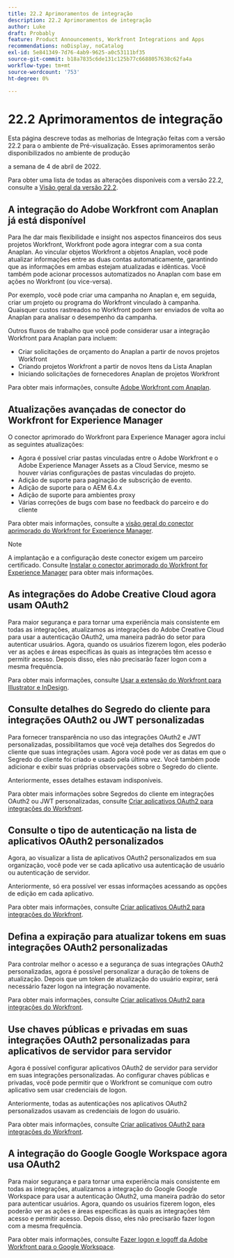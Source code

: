 ```yaml
---
title: 22.2 Aprimoramentos de integração
description: 22.2 Aprimoramentos de integração
author: Luke
draft: Probably
feature: Product Announcements, Workfront Integrations and Apps
recommendations: noDisplay, noCatalog
exl-id: 5e841349-7d76-4ab9-9625-a0c53111bf35
source-git-commit: b18a7835c6de131c125b77c6688057638c62fa4a
workflow-type: tm+mt
source-wordcount: '753'
ht-degree: 0%

---
```


# 22.2 Aprimoramentos de integração

Esta página descreve todas as melhorias de Integração feitas com a versão 22.2 para o ambiente de Pré-visualização. Esses aprimoramentos serão disponibilizados no ambiente de produção

<!--
<MadCap:conditionalText data-mc-conditions="QuicksilverOrClassic.Draft mode">
in January 2022
</MadCap:conditionalText>
-->

a semana de 4 de abril de 2022.

Para obter uma lista de todas as alterações disponíveis com a versão 22.2, consulte a [Visão geral da versão 22.2](../../../product-announcements/product-releases/22.2-release-activity/22-2-release-overview.md).

## A integração do Adobe Workfront com Anaplan já está disponível

Para lhe dar mais flexibilidade e insight nos aspectos financeiros dos seus projetos Workfront, Workfront pode agora integrar com a sua conta Anaplan. Ao vincular objetos Workfront a objetos Anaplan, você pode atualizar informações entre as duas contas automaticamente, garantindo que as informações em ambas estejam atualizadas e idênticas. Você também pode acionar processos automatizados no Anaplan com base em ações no Workfront (ou vice-versa).

Por exemplo, você pode criar uma campanha no Anaplan e, em seguida, criar um projeto ou programa do Workfront vinculado à campanha. Quaisquer custos rastreados no Workfront podem ser enviados de volta ao Anaplan para analisar o desempenho da campanha.

Outros fluxos de trabalho que você pode considerar usar a integração Workfront para Anaplan para incluem:

* Criar solicitações de orçamento do Anaplan a partir de novos projetos Workfront
* Criando projetos Workfront a partir de novos Itens da Lista Anaplan
* Iniciando solicitações de fornecedores Anaplan de projetos Workfront

Para obter mais informações, consulte [Adobe Workfront com Anaplan](../../../workfront-integrations-and-apps/adobe-workfront-with-anaplan/anaplan-integration.md).

## Atualizações avançadas de conector do Workfront for Experience Manager

O conector aprimorado do Workfront para Experience Manager agora inclui as seguintes atualizações:

* Agora é possível criar pastas vinculadas entre o Adobe Workfront e o Adobe Experience Manager Assets as a Cloud Service, mesmo se houver várias configurações de pastas vinculadas do projeto.
* Adição de suporte para paginação de subscrição de evento.
* Adição de suporte para o AEM 6.4.x
* Adição de suporte para ambientes proxy
* Várias correções de bugs com base no feedback do parceiro e do cliente

Para obter mais informações, consulte a [visão geral do conector aprimorado do Workfront for Experience Manager](../../../documents/workfront-and-experience-manager-integrations/workfront-for-experience-manager-enhanced-connector/workfront-aem-enhanced-connector-overview.md).

>[!NOTE]
>
>A implantação e a configuração deste conector exigem um parceiro certificado. Consulte [Instalar o conector aprimorado do Workfront for Experience Manager](https://experienceleague.adobe.com/en/docs/experience-manager-cloud-service/content/assets/integrations/workfront-connector-install) para obter mais informações.

## As integrações do Adobe Creative Cloud agora usam OAuth2

Para maior segurança e para tornar uma experiência mais consistente em todas as integrações, atualizamos as integrações do Adobe Creative Cloud para usar a autenticação OAuth2, uma maneira padrão do setor para autenticar usuários. Agora, quando os usuários fizerem logon, eles poderão ver as ações e áreas específicas às quais as integrações têm acesso e permitir acesso. Depois disso, eles não precisarão fazer logon com a mesma frequência.

Para obter mais informações, consulte [Usar a extensão do Workfront para Illustrator e InDesign](../../../documents/workfront-for-adobe-creative-cloud/use-wf-adobe-cc.md).

## Consulte detalhes do Segredo do cliente para integrações OAuth2 ou JWT personalizadas

Para fornecer transparência no uso das integrações OAuth2 e JWT personalizadas, possibilitamos que você veja detalhes dos Segredos do cliente que suas integrações usam. Agora você pode ver as datas em que o Segredo do cliente foi criado e usado pela última vez. Você também pode adicionar e exibir suas próprias observações sobre o Segredo do cliente.

Anteriormente, esses detalhes estavam indisponíveis.

Para obter mais informações sobre Segredos do cliente em integrações OAuth2 ou JWT personalizadas, consulte [Criar aplicativos OAuth2 para integrações do Workfront](../../../administration-and-setup/configure-integrations/create-oauth-application.md).

## Consulte o tipo de autenticação na lista de aplicativos OAuth2 personalizados

Agora, ao visualizar a lista de aplicativos OAuth2 personalizados em sua organização, você pode ver se cada aplicativo usa autenticação de usuário ou autenticação de servidor.

Anteriormente, só era possível ver essas informações acessando as opções de edição em cada aplicativo.

Para obter mais informações, consulte [Criar aplicativos OAuth2 para integrações do Workfront](../../../administration-and-setup/configure-integrations/create-oauth-application.md).

## Defina a expiração para atualizar tokens em suas integrações OAuth2 personalizadas

Para controlar melhor o acesso e a segurança de suas integrações OAuth2 personalizadas, agora é possível personalizar a duração de tokens de atualização. Depois que um token de atualização do usuário expirar, será necessário fazer logon na integração novamente.

Para obter mais informações, consulte [Criar aplicativos OAuth2 para integrações do Workfront](../../../administration-and-setup/configure-integrations/create-oauth-application.md).

## Use chaves públicas e privadas em suas integrações OAuth2 personalizadas para aplicativos de servidor para servidor

Agora é possível configurar aplicativos OAuth2 de servidor para servidor em suas integrações personalizadas. Ao configurar chaves públicas e privadas, você pode permitir que o Workfront se comunique com outro aplicativo sem usar credenciais de logon.

Anteriormente, todas as autenticações nos aplicativos OAuth2 personalizados usavam as credenciais de logon do usuário.

Para obter mais informações, consulte [Criar aplicativos OAuth2 para integrações do Workfront](../../../administration-and-setup/configure-integrations/create-oauth-application.md).

## A integração do Google Google Workspace agora usa OAuth2

Para maior segurança e para tornar uma experiência mais consistente em todas as integrações, atualizamos a integração do Google Google Workspace para usar a autenticação OAuth2, uma maneira padrão do setor para autenticar usuários. Agora, quando os usuários fizerem logon, eles poderão ver as ações e áreas específicas às quais as integrações têm acesso e permitir acesso. Depois disso, eles não precisarão fazer logon com a mesma frequência.

Para obter mais informações, consulte [Fazer logon e logoff da Adobe Workfront para o Google Workspace](../../../workfront-integrations-and-apps/workfront-for-g-suite/log-in-and-out-wf-for-gsuite.md).
